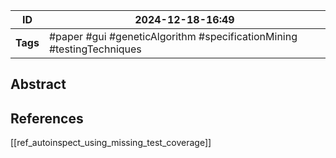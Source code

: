 
| ID       | 2024-12-18-16:49                                                       |
| -------- | ---------------------------------------------------------------------- |
| **Tags** | #paper #gui #geneticAlgorithm #specificationMining #testingTechniques  |
## Abstract


## References
[[ref_autoinspect_using_missing_test_coverage]]